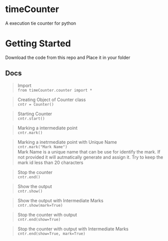 # timeCounter
A execution tie counter for python

# Getting Started
Download the code from this repo and Place it in your folder

## Docs
> Import <br/>
`from timeCounter.counter import *`

> Creating Object of Counter class<br/>
`cntr = Counter()`

> Starting Counter<br/>
`cntr.start()`

> Marking a intermediate point <br/>
`cntr.mark()`

> Marking a inetrmediate point with Unique Name<br/>
`cntr.mark("Mark Name")` <br/>
Mark Name is a unique name that can be use for identify the mark. If not provided it will autmatically generate and assign it. Try to keep the mark id less than 20 characters

> Stop the counter<br/>
`cntr.end()`

> Show the output<br/>
`cntr.show()`

> Show the output with Intermediate Marks<br/>
`cntr.show(mark=True)`

> Stop the counter with output<br/>
`cntr.end(show=True)`

> Stop the counter with output with Intermediate Marks<br/>
`cntr.end(show=True, mark=True)`

